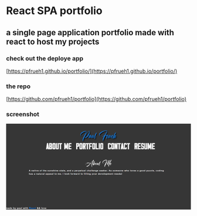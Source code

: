 # React SPA portfolio

## a single page application portfolio made with react to host my projects

### check out the deploye app
[https://pfrueh1.github.io/portfolio/](https://pfrueh1.github.io/portfolio/)

### the repo
[https://github.com/pfrueh1/portfolio](https://github.com/pfrueh1/portfolio)

### screenshot
![screenshot](./src/assets/images/portfolio-screenshot.png)
